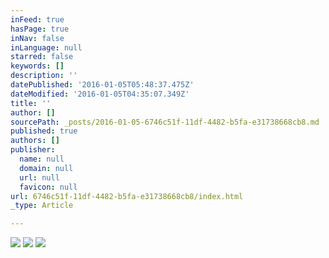 ```yaml
---
inFeed: true
hasPage: true
inNav: false
inLanguage: null
starred: false
keywords: []
description: ''
datePublished: '2016-01-05T05:48:37.475Z'
dateModified: '2016-01-05T04:35:07.349Z'
title: ''
author: []
sourcePath: _posts/2016-01-05-6746c51f-11df-4482-b5fa-e31738668cb8.md
published: true
authors: []
publisher:
  name: null
  domain: null
  url: null
  favicon: null
url: 6746c51f-11df-4482-b5fa-e31738668cb8/index.html
_type: Article

---
```

![](https://the-grid-user-content.s3-us-west-2.amazonaws.com/0829086e-e241-446e-8841-4400718d75f4.jpg)
![](https://the-grid-user-content.s3-us-west-2.amazonaws.com/b47dc441-bee7-4b2d-8f98-283ed2f5c630.jpg)
![](https://the-grid-user-content.s3-us-west-2.amazonaws.com/e82b4e35-5557-48f1-9a6a-97bb7ea72aae.JPG)